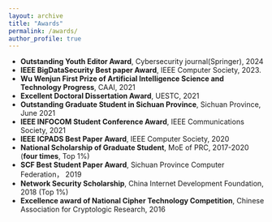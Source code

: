 ```yaml
---
layout: archive
title: "Awards"
permalink: /awards/
author_profile: true
---
```


* **Outstanding Youth Editor Award**, Cybersecurity journal(Springer), 2024
* **IEEE BigDataSecurity Best paper Award**, IEEE Computer Society, 2023.
* **Wu Wenjun First Prize of Artificial Intelligence Science and Technology Progress**, CAAI, 2021
* **Excellent Doctoral Dissertation Award**,  UESTC, 2021
* **Outstanding Graduate Student in Sichuan Province**, Sichuan Province, June 2021
* **IEEE INFOCOM Student Conference Award**, IEEE Communications Society, 2021
* **IEEE ICPADS Best Paper Award**, IEEE Computer Society, 2020
* **National Scholarship of Graduate Student**, MoE of PRC, 2017-2020 (**four times**, Top 1%)
* **SCF Best Student Paper Award**, Sichuan Province Computer Federation， 2019
* **Network Security Scholarship**, China Internet Development Foundation, 2018 (Top 1%)
* **Excellence award of National Cipher Technology Competition**, Chinese Association for Cryptologic Research, 2016

   
